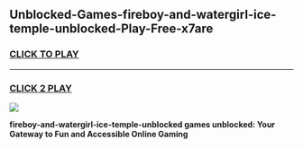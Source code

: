 
## Unblocked-Games-fireboy-and-watergirl-ice-temple-unblocked-Play-Free-x7are
<h3>
<a href="https://premium76.site?title=fireboy-and-watergirl-ice-temple-unblocked&ref=12A">CLICK TO PLAY</a></h3>
<hr>

<h3>
<a href="https://premium76.site?title=fireboy-and-watergirl-ice-temple-unblocked&ref=12A">CLICK 2 PLAY</a>
  
</h3>

<a href="https://premium76.site?title=fireboy-and-watergirl-ice-temple-unblocked&ref=12A"><img src="https://clearcache.store/games.png"></a>


**fireboy-and-watergirl-ice-temple-unblocked games unblocked: Your Gateway to Fun and Accessible Online Gaming**
